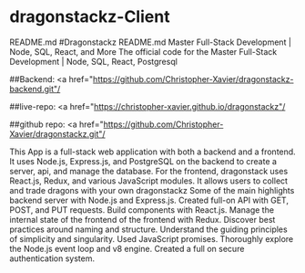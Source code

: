 # dragonstackz-Client

README.md
#Dragonstackz README.md Master Full-Stack Development | Node, SQL, React, and More The official code for the Master Full-Stack Development | Node, SQL, React, Postgresql

##Backend: <a href="https://github.com/Christopher-Xavier/dragonstackz-backend.git"/

##live-repo: <a href="https://christopher-xavier.github.io/dragonstackz"/

##github repo: <a href="https://github.com/Christopher-Xavier/dragonstackz.git"/

This App is a full-stack web application with both a backend and a frontend. It uses Node.js, Express.js, and PostgreSQL on the backend to create a server, api, and manage the database. For the frontend, dragonstack uses React.js, Redux, and various JavaScript modules. It allows users to collect and trade dragons with your own dragonstackz Some of the main highlights backend server with Node.js and Express.js. Created full-on API with GET, POST, and PUT requests. Build components with React.js. Manage the internal state of the frontend of the frontend with Redux. Discover best practices around naming and structure. Understand the guiding principles of simplicity and singularity. Used JavaScript promises. Thoroughly explore the Node.js event loop and v8 engine. Created a full on secure authentication system.
